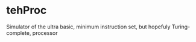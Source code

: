 # tehProc
Simulator of the ultra basic, minimum instruction set, but hopefuly Turing-complete, processor
